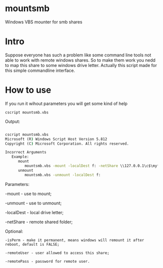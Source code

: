 # mountsmb
Windows VBS mounter for smb shares

# Intro
Suppose everyone has such a problem like some command line tools not able to work with remote windows shares.
So to make them work you nedd to map this share to some windows drive letter.
Actually this script made for this simple commandline interface.

# How to use
If you run it wihout parameters you will get some kind of help

`cscript mountsmb.vbs
`

Output:

```bat

cscript mountsmb.vbs
Microsoft (R) Windows Script Host Version 5.812
Copyright (C) Microsoft Corporation. All rights reserved.

Incorrect Arguments
   Example:
      mount
         mountsmb.vbs -mount -localDest f: -netShare \\127.0.0.1\c$\myfolder -isPerm TRUE -remoteUser weider -remotePass dart
      unmount
         mountsmb.vbs -unmount -localDest f:
```

Parameters:

  -mount - use to mount;
  
  -unmount - use to unmount;
  
  -localDest - local drive letter;
  
  -netShare - remote shared folder;
  
  
  Optional:
  
    -isPerm - make it permanent, means windows will remount it after reboot, default is FALSE;
    
    -remoteUser - user allowed to access this share;
    
    -remotePass - password for remote user.

